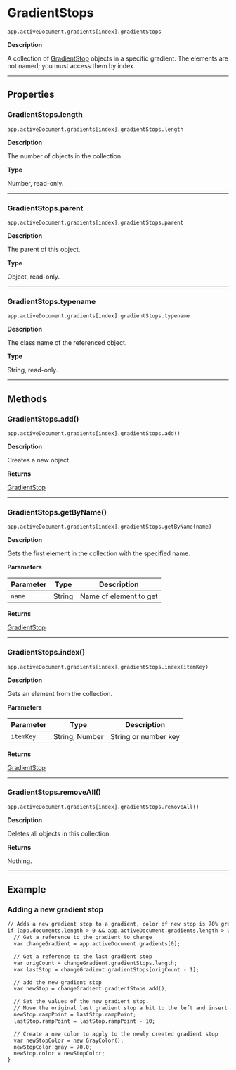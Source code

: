 # GradientStops

`app.activeDocument.gradients[index].gradientStops`

**Description**

A collection of [GradientStop](GradientStop.md#jsobjref-gradientstop) objects in a specific gradient. The elements are not named; you must access them by index.

---

## Properties

### GradientStops.length

`app.activeDocument.gradients[index].gradientStops.length`

**Description**

The number of objects in the collection.

**Type**

Number, read-only.

---

### GradientStops.parent

`app.activeDocument.gradients[index].gradientStops.parent`

**Description**

The parent of this object.

**Type**

Object, read-only.

---

### GradientStops.typename

`app.activeDocument.gradients[index].gradientStops.typename`

**Description**

The class name of the referenced object.

**Type**

String, read-only.

---

## Methods

### GradientStops.add()

`app.activeDocument.gradients[index].gradientStops.add()`

**Description**

Creates a new object.

**Returns**

[GradientStop](GradientStop.md#jsobjref-gradientstop)

---

### GradientStops.getByName()

`app.activeDocument.gradients[index].gradientStops.getByName(name)`

**Description**

Gets the first element in the collection with the specified name.

**Parameters**

| Parameter   | Type   | Description            |
|-------------|--------|------------------------|
| `name`      | String | Name of element to get |

**Returns**

[GradientStop](GradientStop.md#jsobjref-gradientstop)

---

### GradientStops.index()

`app.activeDocument.gradients[index].gradientStops.index(itemKey)`

**Description**

Gets an element from the collection.

**Parameters**

| Parameter   | Type           | Description          |
|-------------|----------------|----------------------|
| `itemKey`   | String, Number | String or number key |

**Returns**

[GradientStop](GradientStop.md#jsobjref-gradientstop)

---

### GradientStops.removeAll()

`app.activeDocument.gradients[index].gradientStops.removeAll()`

**Description**

Deletes all objects in this collection.

**Returns**

Nothing.

---

## Example

### Adding a new gradient stop

```default
// Adds a new gradient stop to a gradient, color of new stop is 70% gray
if (app.documents.length > 0 && app.activeDocument.gradients.length > 0) {
  // Get a reference to the gradient to change
  var changeGradient = app.activeDocument.gradients[0];

  // Get a reference to the last gradient stop
  var origCount = changeGradient.gradientStops.length;
  var lastStop = changeGradient.gradientStops[origCount - 1];

  // add the new gradient stop
  var newStop = changeGradient.gradientStops.add();

  // Set the values of the new gradient stop.
  // Move the original last gradient stop a bit to the left and insert the new gradient stop at the old position
  newStop.rampPoint = lastStop.rampPoint;
  lastStop.rampPoint = lastStop.rampPoint - 10;

  // Create a new color to apply to the newly created gradient stop
  var newStopColor = new GrayColor();
  newStopColor.gray = 70.0;
  newStop.color = newStopColor;
}
```
